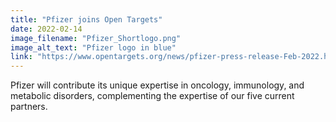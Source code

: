 ```yaml
---
title: "Pfizer joins Open Targets"
date: 2022-02-14
image_filename: "Pfizer_Shortlogo.png"
image_alt_text: "Pfizer logo in blue"
link: "https://www.opentargets.org/news/pfizer-press-release-Feb-2022.html"
---
```

Pfizer will contribute its unique expertise in oncology, immunology, and metabolic disorders, complementing the expertise of our five current partners.
